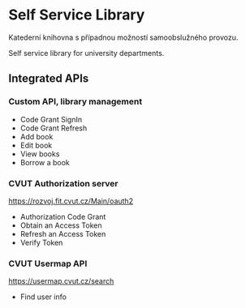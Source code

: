 # Self Service Library
Katederní knihovna s případnou možností samoobslužného provozu.

Self service library for university departments.

## Integrated APIs
### Custom API, library management
* Code Grant SignIn
* Code Grant Refresh
* Add book
* Edit book
* View books
* Borrow a book
### CVUT Authorization server
https://rozvoj.fit.cvut.cz/Main/oauth2
* Authorization Code Grant
* Obtain an Access Token
* Refresh an Access Token
* Verify Token
### CVUT Usermap API
https://usermap.cvut.cz/search
* Find user info